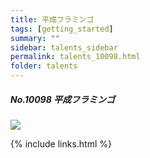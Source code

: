 ```yaml
---
title: 平成フラミンゴ  
tags: [getting_started]
summary: ""
sidebar: talents_sidebar
permalink: talents_10098.html
folder: talents
---
```



##### No.10098 平成フラミンゴ 


![](https://yt3.ggpht.com/ytc/AKedOLSjnQ0crFMBMArL6qXtCQMCs-YnFBOyC2AnQwyn=s176-c-k-c0x00ffffff-no-rj)




{% include links.html %}
